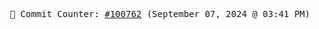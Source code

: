 <p align="center">
    <samp>
        📮 Commit Counter: <a href="https://github.com/Javascript-void0/Javascript-void0/commits/main">#100762</a> (September 07, 2024 @ 03:41 PM)
    </samp>
</p>